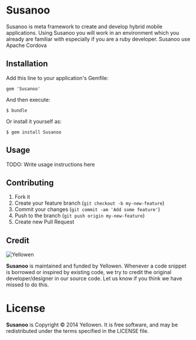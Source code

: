 # Susanoo

Susanoo is meta framework to create and develop hybrid mobile applications. Using Susanoo you will work in an environment
which you already are familiar with especially if you are a ruby developer. Susanoo use Apache Cordova

## Installation

Add this line to your application's Gemfile:

    gem 'Susanoo'

And then execute:

    $ bundle

Or install it yourself as:

    $ gem install Susanoo

## Usage

TODO: Write usage instructions here

## Contributing

1. Fork it
2. Create your feature branch (`git checkout -b my-new-feature`)
3. Commit your changes (`git commit -am 'Add some feature'`)
4. Push to the branch (`git push origin my-new-feature`)
5. Create new Pull Request

## Credit
![Yellowen](http://www.yellowen.com/images/logo.png)

**Susanoo**  is maintained and funded by Yellowen. Whenever a code snippet is borrowed or inspired by existing code, we try to credit the original developer/designer in our source code. Let us know if you think we have missed to do this.


# License

**Susanoo** is Copyright © 2014 Yellowen. It is free software, and may be redistributed under the terms specified in the LICENSE file.
